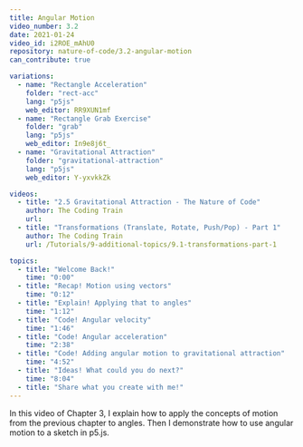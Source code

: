 ```yaml
---
title: Angular Motion
video_number: 3.2
date: 2021-01-24
video_id: i2ROE_mAhU0
repository: nature-of-code/3.2-angular-motion
can_contribute: true

variations:
  - name: "Rectangle Acceleration"
    folder: "rect-acc"
    lang: "p5js"
    web_editor: RR9XUN1mf
  - name: "Rectangle Grab Exercise"
    folder: "grab"
    lang: "p5js"
    web_editor: In9e8j6t_
  - name: "Gravitational Attraction"
    folder: "gravitational-attraction"
    lang: "p5js"
    web_editor: Y-yxvkkZk

videos:
  - title: "2.5 Gravitational Attraction - The Nature of Code"
    author: The Coding Train
    url: 
  - title: "Transformations (Translate, Rotate, Push/Pop) - Part 1"
    author: The Coding Train
    url: /Tutorials/9-additional-topics/9.1-transformations-part-1

topics:
  - title: "Welcome Back!"
    time: "0:00"
  - title: "Recap! Motion using vectors"
    time: "0:12"
  - title: "Explain! Applying that to angles"
    time: "1:12"
  - title: "Code! Angular velocity"
    time: "1:46"
  - title: "Code! Angular acceleration"
    time: "2:38"
  - title: "Code! Adding angular motion to gravitational attraction"
    time: "4:52"
  - title: "Ideas! What could you do next?"
    time: "8:04"
  - title: "Share what you create with me!"
---
```


In this video of Chapter 3, I explain how to apply the concepts of motion from the previous chapter to angles. Then I demonstrate how to use angular motion to a sketch in p5.js.
